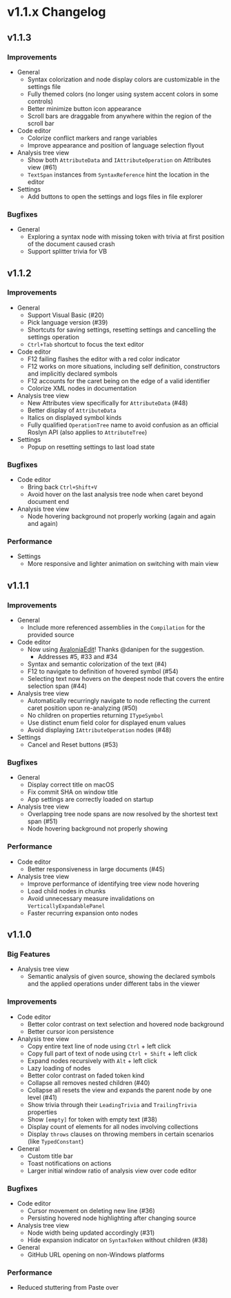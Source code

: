 # v1.1.x Changelog

## v1.1.3

### Improvements

- General
  - Syntax colorization and node display colors are customizable in the settings file
  - Fully themed colors (no longer using system accent colors in some controls)
  - Better minimize button icon appearance
  - Scroll bars are draggable from anywhere within the region of the scroll bar
- Code editor
  - Colorize conflict markers and range variables
  - Improve appearance and position of language selection flyout
- Analysis tree view
  - Show both `AttributeData` and `IAttributeOperation` on Attributes view (#61)
  - `TextSpan` instances from `SyntaxReference` hint the location in the editor
- Settings
  - Add buttons to open the settings and logs files in file explorer

### Bugfixes

- General
  - Exploring a syntax node with missing token with trivia at first position of the document caused crash
  - Support splitter trivia for VB

## v1.1.2

### Improvements

- General
  - Support Visual Basic (#20)
  - Pick language version (#39)
  - Shortcuts for saving settings, resetting settings and cancelling the settings operation
  - `Ctrl+Tab` shortcut to focus the text editor
- Code editor
  - F12 failing flashes the editor with a red color indicator
  - F12 works on more situations, including self definition, constructors and implicitly declared symbols
  - F12 accounts for the caret being on the edge of a valid identifier
  - Colorize XML nodes in documentation
- Analysis tree view
  - New Attributes view specifically for `AttributeData` (#48)
  - Better display of `AttributeData`
  - Italics on displayed symbol kinds
  - Fully qualified `OperationTree` name to avoid confusion as an official Roslyn API (also applies to `AttributeTree`)
- Settings
  - Popup on resetting settings to last load state

### Bugfixes

- Code editor
  - Bring back `Ctrl+Shift+V`
  - Avoid hover on the last analysis tree node when caret beyond document end
- Analysis tree view
  - Node hovering background not properly working (again and again and again)

### Performance

- Settings
  - More responsive and lighter animation on switching with main view

## v1.1.1

### Improvements

- General
  - Include more referenced assemblies in the `Compilation` for the provided source
- Code editor
  - Now using [AvaloniaEdit](https://github.com/avaloniaUI/AvaloniaEdit)! Thanks @danipen for the suggestion.
    - Addresses #5, #33 and #34
  - Syntax and semantic colorization of the text (#4)
  - F12 to navigate to definition of hovered symbol (#54)
  - Selecting text now hovers on the deepest node that covers the entire selection span (#44)
- Analysis tree view
  - Automatically recurringly navigate to node reflecting the current caret position upon re-analyzing (#50)
  - No children on properties returning `ITypeSymbol`
  - Use distinct enum field color for displayed enum values
  - Avoid displaying `IAttributeOperation` nodes (#48)
- Settings
  - Cancel and Reset buttons (#53)

### Bugfixes

- General
  - Display correct title on macOS
  - Fix commit SHA on window title
  - App settings are correctly loaded on startup
- Analysis tree view
  - Overlapping tree node spans are now resolved by the shortest text span (#51)
  - Node hovering background not properly showing

### Performance

- Code editor
  - Better responsiveness in large documents (#45)
- Analysis tree view
  - Improve performance of identifying tree view node hovering
  - Load child nodes in chunks
  - Avoid unnecessary measure invalidations on `VerticallyExpandablePanel`
  - Faster recurring expansion onto nodes

## v1.1.0

### Big Features

- Analysis tree view
  - Semantic analysis of given source, showing the declared symbols and the applied operations under different tabs in the viewer

### Improvements

- Code editor
  - Better color contrast on text selection and hovered node background
  - Better cursor icon persistence
- Analysis tree view
  - Copy entire text line of node using `Ctrl` + left click
  - Copy full part of text of node using `Ctrl + Shift` + left click
  - Expand nodes recursively with `Alt` + left click
  - Lazy loading of nodes
  - Better color contrast on faded token kind
  - Collapse all removes nested children (#40)
  - Collapse all resets the view and expands the parent node by one level (#41)
  - Show trivia through their `LeadingTrivia` and `TrailingTrivia` properties
  - Show `[empty]` for token with empty text (#38)
  - Display count of elements for all nodes involving collections
  - Display `throws` clauses on throwing members in certain scenarios (like `TypedConstant`)
- General
  - Custom title bar
  - Toast notifications on actions
  - Larger initial window ratio of analysis view over code editor

### Bugfixes

- Code editor
  - Cursor movement on deleting new line (#36)
  - Persisting hovered node highlighting after changing source
- Analysis tree view
  - Node width being updated accordingly (#31)
  - Hide expansion indicator on `SyntaxToken` without children (#38)
- General
  - GitHub URL opening on non-Windows platforms

### Performance

- Reduced stuttering from Paste over
